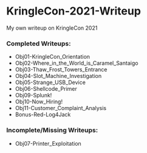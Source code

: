 # KringleCon-2021-Writeup

My own writeup on KringleCon 2021

### Completed Writeups:

- Obj01-KringleCon_Orientation
- Obj02-Where_in_the_World_is_Caramel_Santaigo
- Obj03-Thaw_Frost_Towers_Entrance
- Obj04-Slot_Machine_Investigation
- Obj05-Strange_USB_Device
- Obj06-Shellcode_Primer
- Obj09-Splunk!
- Obj10-Now_Hiring!
- Obj11-Customer_Complaint_Analysis
- Bonus-Red-Log4Jack

### Incomplete/Missing Writeups:

- Obj07-Printer_Exploitation
